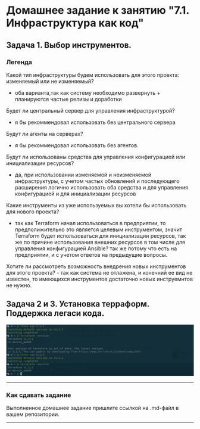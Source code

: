 # Домашнее задание к занятию "7.1. Инфраструктура как код"

## Задача 1. Выбор инструментов.

### Легенда

Какой тип инфраструктуры будем использовать для этого проекта: изменяемый или не изменяемый?  
- оба варианта,так как систему необходимо развернуть + планируются частые релизы и доработки  

Будет ли центральный сервер для управления инфраструктурой?  
- я бы рекоммендовал использовать без центрального сервера   

Будут ли агенты на серверах?  
- я бы рекоммендовал использовать без агентов.  

Будут ли использованы средства для управления конфигурацией или инициализации ресурсов?  
- да, при использовании изменяемой и неизменяемой инфраструктуры, с учетом частых обновлений и последующего расширения логично использовать оба средства и для управления конфигурацией и для инициализации ресурсов  

Какие инструменты из уже используемых вы хотели бы использовать для нового проекта?   
- так как Terraform начал использоваться в предприятии, то предполижительно это является целевым инструментом, значит Terraform будет использоваться для инициализации ресурсов, так же по причине использования внешних ресурсов в том числе для управления конфигурацией Ansible? так же потому что есть на предприятии, и с учетом ответов на предыдущие вопросы.  

Хотите ли рассмотреть возможность внедрения новых инструментов для этого проекта? - так как система не отлажена, и конечний ее вид не известен, то имеющихся инструментов достаточно новых инструемнтов не нужно.  


## Задача 2 и 3. Установка терраформ.  Поддержка легаси кода.   
![Obraz](ter.png)


---

### Как cдавать задание

Выполненное домашнее задание пришлите ссылкой на .md-файл в вашем репозитории.

---
